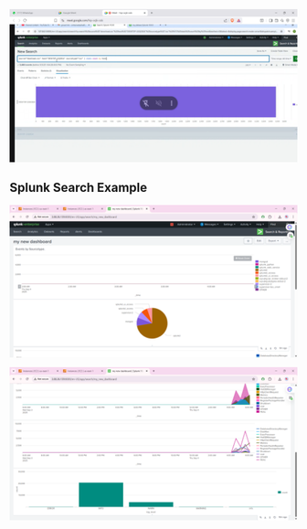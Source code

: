 
![Splunk Architecture Screenshot](images/Screenshot%202025-09-03%20130533.png)

## Splunk Search Example

![Splunk Search Screenshot](images/Screenshot%202025-09-04%20122739.png)


![Splunk Dashboard Screenshot](images/Screenshot%202025-09-04%20122759.png)
